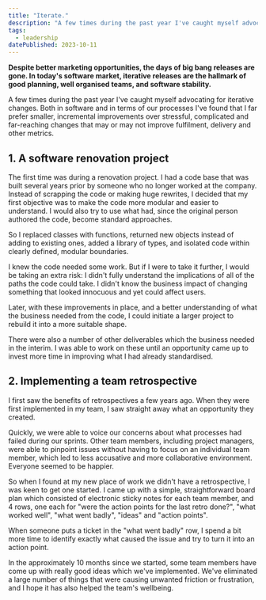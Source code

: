 ```yaml
---
title: "Iterate."
description: "A few times during the past year I've caught myself advocating for iterative changes. Both in software and in terms of our processes I've found that I far prefer smaller, incremental improvements over stressful, complicated and far-reaching changes that may or may not improve fulfilment, delivery and other metrics."
tags: 
  - leadership
datePublished: 2023-10-11
---
```

**Despite better marketing opportunities, the days of big bang releases are gone. In today's software market, iterative releases are the hallmark of good planning, well organised teams, and software stability.**

A few times during the past year I've caught myself advocating for iterative changes. Both in software and in terms of our processes I've found that I far prefer smaller, incremental improvements over stressful, complicated and far-reaching changes that may or may not improve fulfilment, delivery and other metrics.

## 1. A software renovation project

The first time was during a renovation project. I had a code base that was built several years prior by someone who no longer worked at the company. Instead of scrapping the code or making huge rewrites, I decided that my first objective was to make the code more modular and easier to understand. I would also try to use what had, since the original person authored the code, become standard approaches.

So I replaced classes with functions, returned new objects instead of adding to existing ones, added a library of types, and isolated code within clearly defined, modular boundaries.

I knew the code needed some work. But if I were to take it further, I would be taking an extra risk: I didn't fully understand the implications of all of the paths the code could take. I didn't know the business impact of changing something that looked innocuous and yet could affect users.

Later, with these improvements in place, and a better understanding of what the business needed from the code, I could initiate a larger project to rebuild it into a more suitable shape.

There were also a number of other deliverables which the business needed in the interim. I was able to work on these until an opportunity came up to invest more time in improving what I had already standardised.

## 2. Implementing a team retrospective

I first saw the benefits of retrospectives a few years ago. When they were first implemented in my team, I saw straight away what an opportunity they created.

Quickly, we were able to voice our concerns about what processes had failed during our sprints. Other team members, including project managers, were able to pinpoint issues without having to focus on an individual team member, which led to less accusative and more collaborative environment. Everyone seemed to be happier.

So when I found at my new place of work we didn't have a retrospective, I was keen to get one started. I came up with a simple, straightforward board plan which consisted of electronic sticky notes for each team member, and 4 rows, one each for "were the action points for the last retro done?", "what worked well", "what went badly", "ideas" and "action points".

When someone puts a ticket in the "what went badly" row, I spend a bit more time to identify exactly what caused the issue and try to turn it into an action point.

In the approximately 10 months since we started, some team members have come up with really good ideas which we've implemented. We've eliminated a large number of things that were causing unwanted friction or frustration, and I hope it has also helped the team's wellbeing.



